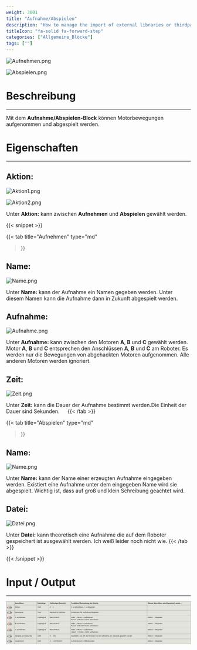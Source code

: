 ```yaml
---
weight: 3001
title: "Aufnahme/Abspielen"
description: "How to manage the import of external libraries or thirdparties code?"
titleIcon: "fa-solid fa-forward-step"
categories: ["Allgemeine_Blöcke"]
tags: [""]
---
```


![Aufnehmen.png](/images/nxt-images/Kapitel%201%20Allgemeine%20Bl%C3%B6cke/1.2%20Aufnahme_Abspiel/Aufnehmen.png)

![Abspielen.png](/images/nxt-images/Kapitel%201%20Allgemeine%20Bl%C3%B6cke/1.2%20Aufnahme_Abspiel/Abspielen.png)


# Beschreibung
---
Mit dem **Aufnahme/Abspielen-Block** können Motorbewegungen aufgenommen und abgespielt werden.

# Eigenschaften
---

## Aktion:

![Aktion1.png](/images/nxt-images/Kapitel%201%20Allgemeine%20Bl%C3%B6cke/1.2%20Aufnahme_Abspiel/Aktion2.png)

![Aktion2.png](/images/nxt-images/Kapitel%201%20Allgemeine%20Bl%C3%B6cke/1.2%20Aufnahme_Abspiel/Aktion1.png)

Unter **Aktion:** kann zwischen **Aufnehmen** und **Abspielen** gewählt werden.


{{< snippet >}}

{{< tab
    title="Aufnehmen"
    type="md"
>}}

## Name:

![Name.png](/images/nxt-images/Kapitel%201%20Allgemeine%20Bl%C3%B6cke/1.2%20Aufnahme_Abspiel/Name.png)

Unter **Name:** kann der Aufnahme ein Namen gegeben werden. Unter diesem Namen kann die Aufnahme dann in Zukunft abgespielt werden.

## Aufnahme:

![Aufnahme.png](/images/nxt-images/Kapitel%201%20Allgemeine%20Bl%C3%B6cke/1.2%20Aufnahme_Abspiel/Aufnahme.png)

Unter **Aufnahme:** kann zwischen den Motoren **A**, **B** und **C** gewählt werden. Motor **A**, **B** und **C** entsprechen den Anschlüssen **A**, **B** und **C** am Roboter. Es werden nur die Bewegungen von abgehackten Motoren aufgenommen. Alle anderen Motoren werden ignoriert.

## Zeit: 

![Zeit.png](/images/nxt-images/Kapitel%201%20Allgemeine%20Bl%C3%B6cke/1.2%20Aufnahme_Abspiel/Zeit.png)
 
Unter **Zeit:** kann die Dauer der Aufnahme bestimmt werden.Die Einheit der Dauer sind Sekunden.
 
{{< /tab >}}

{{< tab
    title="Abspielen"
    type="md"
>}}
## Name:

![Name.png](/images/nxt-images/Kapitel%201%20Allgemeine%20Bl%C3%B6cke/1.2%20Aufnahme_Abspiel/Name.png)

Unter **Name:** kann der Name einer erzeugten Aufnahme eingegeben werden. Existiert eine Aufnahme unter dem eingegeben Name wird sie abgespielt. Wichtig ist, dass auf groß und klein Schreibung geachtet wird.

## Datei: 

![Datei.png](/images/nxt-images/Kapitel%201%20Allgemeine%20Bl%C3%B6cke/1.2%20Aufnahme_Abspiel/Datei.png)

Unter **Datei:** kann theoretisch eine Aufnahme die auf dem Roboter gespeichert ist ausgewählt werden. Ich weiß leider noch nicht wie.
{{< /tab >}}

{{< /snippet >}}

# Input / Output
---

![Aufnahme-Block.png](/images/nxt-images/Tabellen/AufnahmeAbspielen-Block.png)
<!--
| Bild                                                                                         | Datentyp    | Input / Output | Name     |Beschreibung|
| ----------------------------------------------------------------------------------------------------| ------------| ------------ |----------|------------|
| ![Input1.png](/images/nxt-images/Kapitel%201%20Allgemeine%20Bl%C3%B6cke/1.2%20Aufnahme_Abspiel/Input1.png) | Zahl      | Input  | Aktion       | In Arbeit 
| ![Input2.png](/images/nxt-images/Kapitel%201%20Allgemeine%20Bl%C3%B6cke/1.2%20Aufnahme_Abspiel/Input2.png) | Text      | Input  | Dateiname    | In Arbeit
| ![Input3.png](/images/nxt-images/Kapitel%201%20Allgemeine%20Bl%C3%B6cke/1.2%20Aufnahme_Abspiel/Input3.png) | Logikwert | Input  | A aufnehmen  | In Arbeit
| ![Input4.png](/images/nxt-images/Kapitel%201%20Allgemeine%20Bl%C3%B6cke/1.2%20Aufnahme_Abspiel/Input4.png) | Logikwert | Input  | B aufnehmen  | In Arbeit
| ![Input5.png](/images/nxt-images/Kapitel%201%20Allgemeine%20Bl%C3%B6cke/1.2%20Aufnahme_Abspiel/Input5.png) | Logikwert | Input  | C aufnehmen  | In Arbeit
| ![Input6.png](/images/nxt-images/Kapitel%201%20Allgemeine%20Bl%C3%B6cke/1.2%20Aufnahme_Abspiel/Input6.png) | Zahl      | Input  | Zeit (ms)    | In Arbeit
| ![Input7.png](/images/nxt-images/Kapitel%201%20Allgemeine%20Bl%C3%B6cke/1.2%20Aufnahme_Abspiel/Input7.png) | Zahl      | Input  | Samples pro Sekunde | In Arbeit

-->









